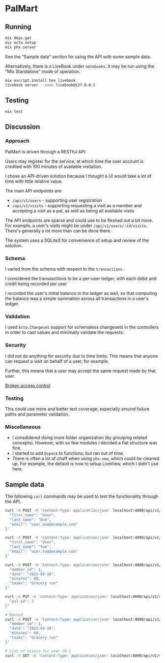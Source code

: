 # PalMart

## Running

```sh
mix deps.get
mix ecto.setup
mix phx.server
```

See the "Sample data" section for using the API with some sample data.

Alternatively, there is a LiveBook under `notebooks`. It may be run using the
"Mix Standalone" mode of operation.

```sh
mix escript.install hex livebook
livebook server --name livebook@127.0.0.1
```

## Testing

```sh
mix test
```

## Discussion

### Approach

PalMart is driven through a RESTful API.

Users may register for the service, at which time the user account is credited
with 100 minutes of available visitation.

I chose an API-driven solution because I thought a UI would take a lot of time
with little relative value.

The main API endpoints are:
- `/api/v1/users` - supporting user registration
- `/api/v1/visits` - supporting requesting a visit as a member and accepting a
  visit as a pal, as well as listing all available visits

The API endpoints are sparse and could use to be fleshed out a bit more. For
example, a user's visits might be under `/api/v1/users/:id/visits`. There's
generally a lot more than can be done there.

The system uses a SQLite3 for convenience of setup and review of the solution.

### Schema

I varied from the schema with respect to the `transactions`.

I considered the transasctions to be a per-user ledger, with each debit and
credit being recorded per user

I recorded the user's initial balance in the ledger as well, so that computing
the balance was a simple summation across all transactions in a user's ledger.

### Validation

I used `Ecto.Changeset` support for  schemaless changesets in the controllers in
order to cast values and minimally validate the requests.

### Security

I did not do anything for security due to time limits. This means that anyone
can request a visit on behalf of a user, for example.

Further, this means that a user may accept the same request made by that user.

[Broken access control](https://owasp.org/Top10/A01_2021-Broken_Access_Control/)

### Testing

This could use more and better test coverage, especially around failure paths
and parameter validation.

### Miscellaneous

- I consdidered doing more folder organization (by grouiping related concepts).
  However, with so few modules I decided a flat structure was fine.
- I started to add `@spec`s to functions, but ran out of time.
- There is often a lot of chaff when using `phx.new`, which could be cleaned up.
  For example, the default is now to setup LiveView, which I didn't use here.

## Sample data

The following `curl` commands may be used to test the functionality through the
API.

```sh
curl -X POST -H 'Content-Type: application/json' localhost:4000/api/v1/users -d '{
  "first_name": "User",
  "last_name": "One",
  "email": "user.one@example.com"
}'

curl -X POST -H 'Content-Type: application/json' localhost:4000/api/v1/users -d '{
  "first_name": "User",
  "last_name": "Two",
  "email": "user.two@example.com"
}'

curl -X POST -H 'Content-Type: application/json' localhost:4000/api/v1/visits -d '{
  "member_id": 1,
  "date": "2022-02-16",
  "minutes": 60,
  "tasks": "Grocery run"
}'

curl -X PUT -H 'Content-Type: application/json' localhost:4000/api/v1/visits/1 -d '{
  "pal_id": 2
}'

# Denied
curl -X POST -H 'Content-Type: application/json' localhost:4000/api/v1/visits -d '{
  "member_id": 1,
  "date": "2022-02-16",
  "minutes": 60,
  "tasks": "Grocery run"
}'

# List of visits for user ID 1
curl -X GET -H 'Content-Type: application/json' localhost:4000/api/v1/visits/1
```
